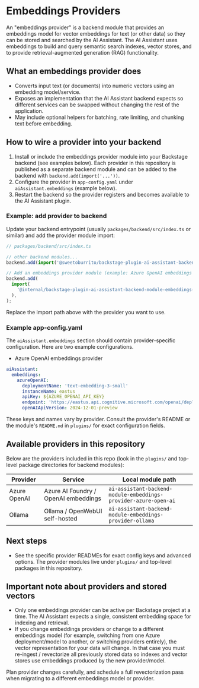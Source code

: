 # Embeddings Providers

An "embeddings provider" is a backend module that provides an embeddings model for vector embeddings for text (or other data) so they can be stored and searched by the AI Assistant. The AI Assistant uses embeddings to build and query semantic search indexes, vector stores, and to provide retrieval-augmented generation (RAG) functionality.

## What an embeddings provider does

- Converts input text (or documents) into numeric vectors using an embedding model/service.
- Exposes an implementation that the AI Assistant backend expects so different services can be swapped without changing the rest of the application.
- May include optional helpers for batching, rate limiting, and chunking text before embedding.

## How to wire a provider into your backend

1. Install or include the embeddings provider module into your Backstage backend (see examples below). Each provider in this repository is published as a separate backend module and can be added to the backend with `backend.add(import('...'))`.
2. Configure the provider in `app-config.yaml` under `aiAssistant.embeddings` (example below).
3. Restart the backend so the provider registers and becomes available to the AI Assistant plugin.

### Example: add provider to backend

Update your backend entrypoint (usually `packages/backend/src/index.ts` or similar) and add the provider module import:

```ts
// packages/backend/src/index.ts

// other backend modules...
backend.add(import('@sweetoburrito/backstage-plugin-ai-assistant-backend'));

// Add an embeddings provider module (example: Azure OpenAI embeddings provider)
backend.add(
  import(
    '@internal/backstage-plugin-ai-assistant-backend-module-embeddings-provider-azure-open-ai'
  ),
);
```

Replace the import path above with the provider you want to use.

### Example app-config.yaml

The `aiAssistant.embeddings` section should contain provider-specific configuration. Here are two example configurations.

- Azure OpenAI embeddings provider

```yaml
aiAssistant:
  embeddings:
    azureOpenAI:
      deploymentName: 'text-embedding-3-small'
      instanceName: eastus
      apiKey: ${AZURE_OPENAI_API_KEY}
      endpoint: 'https://eastus.api.cognitive.microsoft.com/openai/deployments/text-embedding-3-large/embeddings?api-version=2023-05-15'
      openAIApiVersion: 2024-12-01-preview
```

These keys and names vary by provider. Consult the provider's README or the module's `README.md` in `plugins/` for exact configuration fields.

## Available providers in this repository

Below are the providers included in this repo (look in the `plugins/` and top-level package directories for backend modules):

| Provider     | Service                              | Local module path                                               |
| ------------ | ------------------------------------ | --------------------------------------------------------------- |
| Azure OpenAI | Azure AI Foundry / OpenAI embeddings | `ai-assistant-backend-module-embeddings-provider-azure-open-ai` |
| Ollama       | Ollama / OpenWebUI self-hosted       | `ai-assistant-backend-module-embeddings-provider-ollama`        |

## Next steps

- See the specific provider READMEs for exact config keys and advanced options. The provider modules live under `plugins/` and top-level packages in this repository.

## Important note about providers and stored vectors

- Only one embeddings provider can be active per Backstage project at a time. The AI Assistant
  expects a single, consistent embedding space for indexing and retrieval.
- If you change embeddings providers or change to a different embeddings model (for example,
  switching from one Azure deployment/model to another, or switching providers entirely), the
  vector representation for your data will change. In that case you must re-ingest / revectorize
  all previously stored data so indexes and vector stores use embeddings produced by the new
  provider/model.

Plan provider changes carefully, and schedule a full revectorization pass when migrating to a
different embeddings model or provider.
